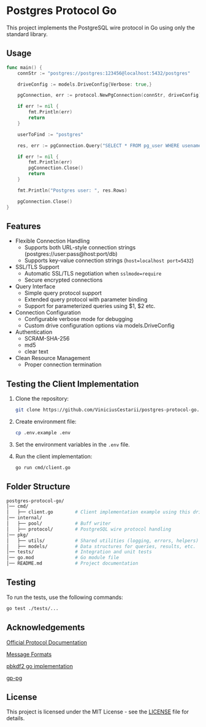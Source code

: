# Postgres Protocol Go

This project implements the PostgreSQL wire protocol in Go using only the standard library.

## Usage

```go
func main() {
	connStr := "postgres://postgres:123456@localhost:5432/postgres"

	driveConfig := models.DriveConfig{Verbose: true,}

	pgConnection, err := protocol.NewPgConnection(connStr, driveConfig)

	if err != nil {
		fmt.Println(err)
		return
	}

	userToFind := "postgres"

	res, err := pgConnection.Query("SELECT * FROM pg_user WHERE usename = $1;", userToFind)

	if err != nil {
		fmt.Println(err)
		pgConnection.Close()
		return
	}

	fmt.Println("Postgres user: ", res.Rows)

	pgConnection.Close()
}
```

## Features

- Flexible Connection Handling
	- Supports both URL-style connection strings (postgres://user:pass@host:port/db)
	- Supports key-value connection strings (`host=localhost port=5432`)
- SSL/TLS Support
	- Automatic SSL/TLS negotiation when `sslmode=require`
	- Secure encrypted connections
- Query Interface
	- Simple query protocol support
	- Extended query protocol with parameter binding
	- Support for parameterized queries using $1, $2 etc.
- Connection Configuration
	- Configurable verbose mode for debugging
	- Custom drive configuration options via models.DriveConfig
- Authentication
	- SCRAM-SHA-256
  	- md5
  	- clear text
- Clean Resource Management
	- Proper connection termination

## Testing the Client Implementation

1. Clone the repository:
	```bash
	git clone https://github.com/ViniciusCestarii/postgres-protocol-go.git
	```

2. Create environment file:
	```bash
	cp .env.example .env
	```

3. Set the environment variables in the `.env` file.

4. Run the client implementation:
	```bash
	go run cmd/client.go
	```

## Folder Structure

```bash
postgres-protocol-go/
│── cmd/
│   ├── client.go        # Client implementation example using this driver
│── internal/
│   ├── pool/            # Buff writer
│   ├── protocol/        # PostgreSQL wire protocol handling
│── pkg/
│   ├── utils/           # Shared utilities (logging, errors, helpers)
│   ├── models/          # Data structures for queries, results, etc.
│── tests/               # Integration and unit tests
│── go.mod               # Go module file
│── README.md            # Project documentation
```

## Testing

To run the tests, use the following commands:

```bash
go test ./tests/...
```

## Acknowledgements

[Official Protocol Documentation](https://www.postgresql.org/docs/16/protocol.html)

[Message Formats](https://www.postgresql.org/docs/16/protocol-message-formats.html)

[pbkdf2 go implementation](https://cs.opensource.google/go/x/crypto/+/refs/tags/v0.32.0:pbkdf2/pbkdf2.go)

[gp-pg](https://github.com/go-pg/pg)

## License

This project is licensed under the MIT License - see the [LICENSE](LICENSE) file for details.
